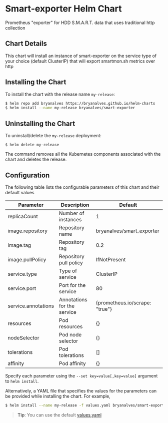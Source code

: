 # Smart-exporter Helm Chart

Prometheus "exporter" for HDD S.M.A.R.T. data that uses traditional http collection

## Chart Details

This chart will install an instance of smart-exporter on the service type of your choice (default ClusterIP) that will export smartmon.sh metrics over http

## Installing the Chart

To install the chart with the release name `my-release`:

```bash
$ helm repo add bryanalves https://bryanalves.github.io/helm-charts
$ helm install --name my-release bryanalves/smart-exporter
```

## Uninstalling the Chart

To uninstall/delete the `my-release` deployment:

```console
$ helm delete my-release
```

The command removes all the Kubernetes components associated with the chart and deletes the release.

## Configuration

The following table lists the configurable parameters of this chart and their default values

| Parameter                 | Description                 | Default                        |
| ------------------------- | --------------------------- | ------------------------------ |
| replicaCount              | Number of instances         | 1                              |
| image.repository          | Repository name             | bryanalves/smart\_exporter     |
| image.tag                 | Repository tag              | 0.2                            |
| image.pullPolicy          | Repository pull policy      | IfNotPresent                   |
| service.type              | Type of service             | ClusterIP                      |
| service.port              | Port for the service        | 80                             |
| service.annotations       | Annotations for the service | {prometheus.io/scrape: "true"} |
| resources                 | Pod resources               | {}                             |
| nodeSelector              | Pod node selector           | {}                             |
| tolerations               | Pod tolerations             | []                             |
| affinity                  | Pod affinity                | {}                             |

Specify each parameter using the `--set key=value[,key=value]` argument to `helm install`.

Alternatively, a YAML file that specifies the values for the parameters can be provided while installing the chart. For example,

```bash
$ helm install --name my-release -f values.yaml bryanalves/smart-exporter
```
> **Tip**: You can use the default [values.yaml](values.yaml)

